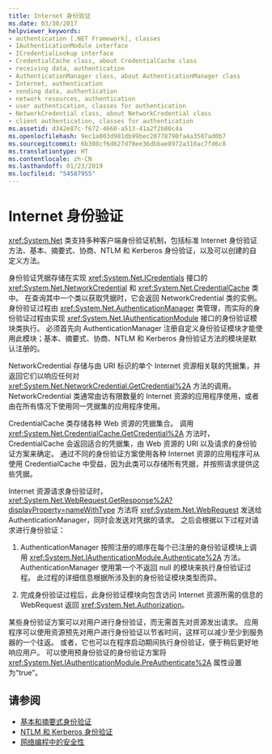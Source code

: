 ```yaml
---
title: Internet 身份验证
ms.date: 03/30/2017
helpviewer_keywords:
- authentication [.NET Framework], classes
- IAuthenticationModule interface
- ICredentialLookup interface
- CredentialCache class, about CredentialCache class
- receiving data, authentication
- AuthenticationManager class, about AuthenticationManager class
- Internet, authentication
- sending data, authentication
- network resources, authentication
- user authentication, classes for authentication
- NetworkCredential class, about NetworkCredential class
- client authentication, classes for authentication
ms.assetid: d342e87c-f672-4660-a513-41a2f2b80c4a
ms.openlocfilehash: 9ec1a003d981db99bec20778790fa4a3507ad0b7
ms.sourcegitcommit: 6b308cf6d627d78ee36dbbae8972a310ac7fd6c8
ms.translationtype: HT
ms.contentlocale: zh-CN
ms.lasthandoff: 01/23/2019
ms.locfileid: "54587955"
---
```

# <a name="internet-authentication"></a>Internet 身份验证
<xref:System.Net> 类支持多种客户端身份验证机制，包括标准 Internet 身份验证方法、基本、摘要式、协商、NTLM 和 Kerberos 身份验证，以及可以创建的自定义方法。  
  
 身份验证凭据存储在实现 <xref:System.Net.ICredentials> 接口的 <xref:System.Net.NetworkCredential> 和 <xref:System.Net.CredentialCache> 类中。 在查询其中一个类以获取凭据时，它会返回 NetworkCredential 类的实例。 身份验证过程由 <xref:System.Net.AuthenticationManager> 类管理，而实际的身份验证过程由实现 <xref:System.Net.IAuthenticationModule> 接口的身份验证模块类执行。 必须首先向 AuthenticationManager 注册自定义身份验证模块才能使用此模块；基本、摘要式、协商、NTLM 和 Kerberos 身份验证方法的模块是默认注册的。  
  
 NetworkCredential 存储与由 URI 标识的单个 Internet 资源相关联的凭据集，并返回它们以响应任何对 <xref:System.Net.NetworkCredential.GetCredential%2A> 方法的调用。 NetworkCredential 类通常由访有限数量的 Internet 资源的应用程序使用，或者由在所有情况下使用同一凭据集的应用程序使用。  
  
 CredentialCache 类存储各种 Web 资源的凭据集合。 调用 <xref:System.Net.CredentialCache.GetCredential%2A> 方法时，CredentialCache 会返回适合的凭据集，由 Web 资源的 URI 以及请求的身份验证方案来确定。 通过不同的身份验证方案使用各种 Internet 资源的应用程序可从使用 CredentialCache 中受益，因为此类可以存储所有凭据，并按照请求提供这些凭据。  
  
 Internet 资源请求身份验证时，<xref:System.Net.WebRequest.GetResponse%2A?displayProperty=nameWithType> 方法将 <xref:System.Net.WebRequest> 发送给 AuthenticationManager，同时会发送对凭据的请求。 之后会根据以下过程对请求进行身份验证：  
  
1.  AuthenticationManager 按照注册的顺序在每个已注册的身份验证模块上调用 <xref:System.Net.IAuthenticationModule.Authenticate%2A> 方法。 AuthenticationManager 使用第一个不返回 null 的模块来执行身份验证过程。 此过程的详细信息根据所涉及到的身份验证模块类型而异。  
  
2.  完成身份验证过程后，此身份验证模块向包含访问 Internet 资源所需的信息的 WebRequest 返回 <xref:System.Net.Authorization>。  
  
 某些身份验证方案可以对用户进行身份验证，而无需首先对资源发出请求。 应用程序可以使用资源预先对用户进行身份验证以节省时间，这样可以减少至少到服务器的一个往返。 或者，它也可以在程序启动期间执行身份验证，便于稍后更好地响应用户。 可以使用预身份验证的身份验证方案将 <xref:System.Net.IAuthenticationModule.PreAuthenticate%2A> 属性设置为“true”。  
  
## <a name="see-also"></a>请参阅
- [基本和摘要式身份验证](../../../docs/framework/network-programming/basic-and-digest-authentication.md)
- [NTLM 和 Kerberos 身份验证](../../../docs/framework/network-programming/ntlm-and-kerberos-authentication.md)
- [网络编程中的安全性](../../../docs/framework/network-programming/security-in-network-programming.md)
